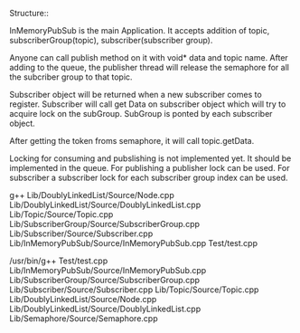 Structure::

InMemoryPubSub is the main Application.
It accepts addition of topic, subscriberGroup(topic), subscriber(subscriber group).

Anyone can call publish method on it with void* data and topic name. After adding to the queue, the publisher thread will release the semaphore for all the subcriber group to that topic.

Subscriber object will be returned when a new subscriber comes to register. Subscriber will call get Data on subscriber object which will try to acquire lock on the subGroup. SubGroup is ponted by each subscriber object.

After getting the token froms semaphore, it will call topic.getData.

Locking for consuming and pubslishing is not implemented yet. It should be implemented in the queue.
For publishing a publisher lock can be used.
For subscriber a subscriber lock for each subscriber group index can be used.









g++ Lib/DoublyLinkedList/Source/Node.cpp Lib/DoublyLinkedList/Source/DoublyLinkedList.cpp Lib/Topic/Source/Topic.cpp Lib/SubscriberGroup/Source/SubscriberGroup.cpp Lib/Subscriber/Source/Subscriber.cpp Lib/InMemoryPubSub/Source/InMemoryPubSub.cpp     Test/test.cpp 




/usr/bin/g++ Test/test.cpp Lib/InMemoryPubSub/Source/InMemoryPubSub.cpp Lib/SubscriberGroup/Source/SubscriberGroup.cpp Lib/Subscriber/Source/Subscriber.cpp Lib/Topic/Source/Topic.cpp Lib/DoublyLinkedList/Source/Node.cpp Lib/DoublyLinkedList/Source/DoublyLinkedList.cpp  Lib/Semaphore/Source/Semaphore.cpp
